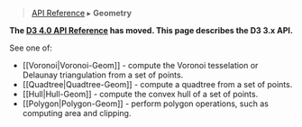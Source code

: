 > [API Reference](API-Reference.md) ▸ **Geometry**

**The [D3 4.0 API Reference](https://github.com/d3/d3/blob/master/API.md) has moved. This page describes the D3 3.x API.**

See one of:

* [[Voronoi|Voronoi-Geom]] - compute the Voronoi tesselation or Delaunay triangulation from a set of points.
* [[Quadtree|Quadtree-Geom]] - compute a quadtree from a set of points.
* [[Hull|Hull-Geom]] - compute the convex hull of a set of points.
* [[Polygon|Polygon-Geom]] - perform polygon operations, such as computing area and clipping.

